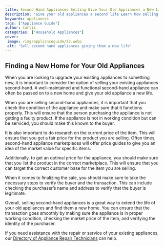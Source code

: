 ```yaml
---
title: Second Hand Appliances Selling Give Your Old Appliances a New Life
description: "Give your old appliances a second life Learn how selling second hand appliances can be beneficial for both you and the new owner Find out what you need to know about selling pre-owned appliances"
keywords: appliances
tags: ["Appliance Guide"]
author: Curtis
categories: ["Household Appliances"]
cover: 
 image: /img/applianceguide/33.webp
 alt: 'Sell second hand appliances giving them a new life'
---
```

## Finding a New Home for Your Old Appliances
When you are looking to upgrade your existing appliances to something new, it is important to consider the option of selling your existing appliances second-hand. A well-maintained and functional second-hand appliance can often be passed on to a new home and give your old appliance a new life.

When you are selling second-hand appliances, it is important that you check the condition of the appliance and make sure that it functions properly. This will ensure that the person purchasing the appliance is not getting a faulty product. If the appliance is not in working condition but can be serviced, you should make this known to the buyer.

It is also important to do research on the current price of the item. This will ensure that you get a fair price for the product you are selling. Often times, second-hand appliance marketplaces will offer price guides to give you an idea of the market value for specific items.

Additionally, to get an optimal price for the appliance, you should make sure that you list the product in the correct marketplace. This will ensure that you can target the correct customer base for the item you are selling.

When it comes to finalizing the sale, you should make sure to take the necessary steps to verify the buyer and the transaction. This can include checking the purchaser’s name and address to verify that the buyer is legitimate.

Overall, selling second-hand appliances is a great way to extend the life of your old appliances and find them a new home. You can ensure that the transaction goes smoothly by making sure the appliance is in proper working condition, checking the market price of the item, and verifying the identity of the purchaser. 

If you need assistance with the repair or service of your existing appliances, our [Directory of Appliance Repair Technicians](./pages/appliance-repair-technicians) can help.
